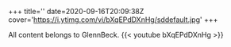 +++
title=''
date=2020-09-16T20:09:38Z
cover='https://i.ytimg.com/vi/bXqEPdDXnHg/sddefault.jpg'
+++

All content belongs to GlennBeck.
{{< youtube bXqEPdDXnHg >}}
